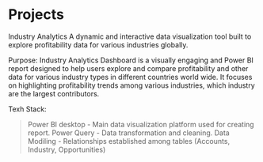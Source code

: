 # Projects
Industry Analytics
A dynamic and interactive data visualization tool built to explore profitability data for various industries globally.

Purpose:
Industry Analytics Dashboard is a visually engaging and Power BI report designed to help users explore and compare profitability and other data for various industry types in different countries world wide. It focuses on highlighting profitability trends among various industries, which industry are the largest contributors.

Texh Stack:
> Power BI desktop - Main data visualization platform used for creating report.
> Power Query - Data transformation and cleaning.
> Data Modiling - Relationships established among tables (Accounts, Industry, Opportunities)
